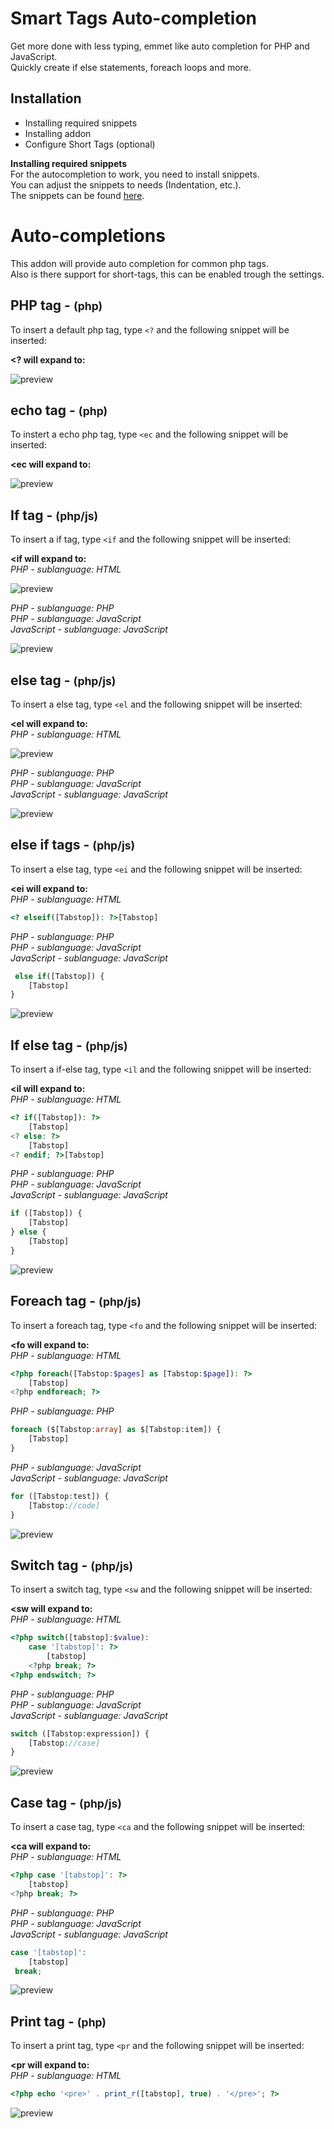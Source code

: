 # Smart Tags Auto-completion
Get more done with less typing, emmet like auto completion for PHP and JavaScript.  
Quickly create if else statements, foreach loops and more.

## Installation
 * Installing required snippets
 * Installing addon
 * Configure Short Tags (optional)

**Installing required snippets**  
For the autocompletion to work, you need to install snippets.   
You can adjust the snippets to needs (Indentation, etc.).    
The snippets can be found [here](https://github.com/babobski/PHP-Tags-Snippets).

# Auto-completions
This addon will provide auto completion for common php tags.  
Also is there support for short-tags, this can be enabled trough the settings.

## PHP tag - <small>(php)</small>
To insert a default php tag, type `<?` and the following snippet will be inserted:

**<? will expand to:**

![preview](php-tag.gif)

## echo tag - <small>(php)</small>
To instert a echo php tag, type `<ec` and the following snippet will be inserted:

**<ec will expand to:**

![preview](echo-tag.gif)

## If tag - <small>(php/js)</small>
To insert a if tag, type `<if` and the following snippet will be inserted:

**<if will expand to:**  
*PHP - sublanguage: HTML*

![preview](if-tag.gif)

*PHP - sublanguage: PHP*  
*PHP - sublanguage: JavaScript*  
*JavaScript - sublanguage: JavaScript*

![preview](if-tag-php-js.gif)

## else tag - <small>(php/js)</small>
To insert a else tag, type `<el` and the following snippet will be inserted:

**<el will expand to:**  
*PHP - sublanguage: HTML*

![preview](esle-tag.gif)

*PHP - sublanguage: PHP*  
*PHP - sublanguage: JavaScript*  
*JavaScript - sublanguage: JavaScript*

![preview](esle-tag-php-js.gif)

## else if tags - <small>(php/js)</small>
To insert a else tag, type `<ei` and the following snippet will be inserted:

**<ei will expand to:**  
*PHP - sublanguage: HTML*
```php
<? elseif([Tabstop]): ?>[Tabstop]

```
*PHP - sublanguage: PHP*  
*PHP - sublanguage: JavaScript*  
*JavaScript - sublanguage: JavaScript*
```php
 else if([Tabstop]) {
	[Tabstop]
}
```
![preview](else-if-tag.gif)

## If else tag - <small>(php/js)</small>
To insert a if-else tag, type `<il` and the following snippet will be inserted:

**<il will expand to:**  
*PHP - sublanguage: HTML*
```php
<? if([Tabstop]): ?>
	[Tabstop]
<? else: ?>
	[Tabstop]
<? endif; ?>[Tabstop]
```
*PHP - sublanguage: PHP*  
*PHP - sublanguage: JavaScript*  
*JavaScript - sublanguage: JavaScript*  
```php
if ([Tabstop]) {
	[Tabstop]
} else {
	[Tabstop]	
}
```

![preview](if-else-tag.gif)

## Foreach tag - <small>(php/js)</small>
To insert a foreach tag, type `<fo` and the following snippet will be inserted:

**<fo will expand to:**  
*PHP - sublanguage: HTML*
```php
<?php foreach([Tabstop:$pages] as [Tabstop:$page]): ?>
	[Tabstop]
<?php endforeach; ?>
```
*PHP - sublanguage: PHP*
```php
foreach ($[Tabstop:array] as $[Tabstop:item]) {
	[Tabstop]
}
```
*PHP - sublanguage: JavaScript*  
*JavaScript - sublanguage: JavaScript*
```php
for ([Tabstop:test]) {
	[Tabstop://code]
}
```

![preview](foreach-tag.gif)

## Switch tag - <small>(php/js)</small>
To insert a switch tag, type `<sw` and the following snippet will be inserted:

**<sw will expand to:**  
*PHP - sublanguage: HTML*
```php
<?php switch([tabstop]:$value):
	case '[tabstop]': ?>
		[tabstop]
	<?php break; ?>
<?php endswitch; ?>
```
*PHP - sublanguage: PHP*  
*PHP - sublanguage: JavaScript*  
*JavaScript - sublanguage: JavaScript*
```php
switch ([Tabstop:expression]) {
	[Tabstop://case]
}
```

![preview](switch-tag.gif)

## Case tag - <small>(php/js)</small>
To insert a case tag, type `<ca` and the following snippet will be inserted:

**<ca will expand to:**  
*PHP - sublanguage: HTML*
```php
<?php case '[tabstop]': ?>
	[tabstop]
<?php break; ?>
```

*PHP - sublanguage: PHP*  
*PHP - sublanguage: JavaScript*  
*JavaScript - sublanguage: JavaScript*
```php
case '[tabstop]':
	[tabstop]
 break;
```
![preview](case-tag.gif)

## Print tag - <small>(php)</small>
To insert a print tag, type `<pr` and the following snippet will be inserted:

**<pr will expand to:**  
*PHP - sublanguage: HTML*
```php
<?php echo '<pre>' . print_r([tabstop], true) . '</pre>'; ?>
```
![preview](print-tag.gif)
